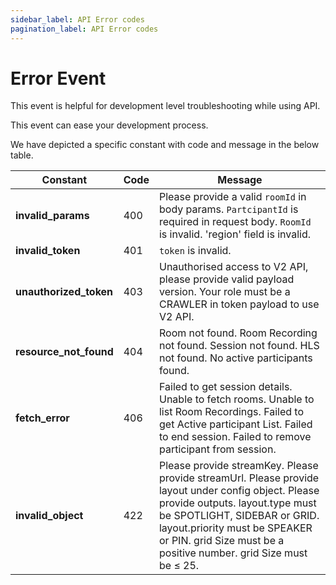 ```yaml
---
sidebar_label: API Error codes
pagination_label: API Error codes
---
```


# Error Event

This event is helpful for development level troubleshooting while using API.

This event can ease your development process.

We have depicted a specific constant with code and message in the below table.

| Constant               | Code | Message                                                                                                                                                                                                                                                                     |
| ---------------------- | ---- | --------------------------------------------------------------------------------------------------------------------------------------------------------------------------------------------------------------------------------------------------------------------------- |
| **invalid_params**     | 400  | Please provide a valid `roomId` in body params. `PartcipantId` is required in request body. `RoomId` is invalid. 'region' field is invalid.                                                                                                                                 |
| **invalid_token**      | 401  | `token` is invalid.                                                                                                                                                                                                                                                         |
| **unauthorized_token** | 403  | Unauthorised access to V2 API, please provide valid payload version. Your role must be a CRAWLER in token payload to use V2 API.                                                                                                                                            |
| **resource_not_found** | 404  | Room not found. Room Recording not found. Session not found. HLS not found. No active participants found.                                                                                                                                                                   |
| **fetch_error**        | 406  | Failed to get session details. Unable to fetch rooms. Unable to list Room Recordings. Failed to get Active participant List. Failed to end session. Failed to remove participant from session.                                                                              |
| **invalid_object**     | 422  | Please provide streamKey. Please provide streamUrl. Please provide layout under config object. Please provide outputs. layout.type must be SPOTLIGHT, SIDEBAR or GRID. layout.priority must be SPEAKER or PIN. grid Size must be a positive number. grid Size must be ≤ 25. |
